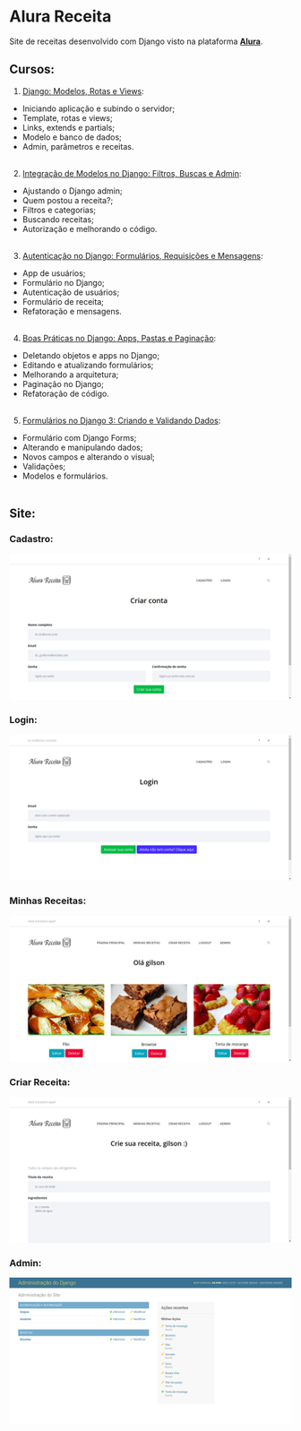 # Alura Receita
Site de receitas desenvolvido com Django visto na plataforma **[Alura](alura.com.br)**.

## Cursos:
1. [Django: Modelos, Rotas e Views](https://cursos.alura.com.br/certificate/8f63be5d-de91-4f7f-920b-40b70bb09760):
- Iniciando aplicação e subindo o servidor;
- Template, rotas e views;
- Links, extends e partials;
- Modelo e banco de dados;
- Admin, parâmetros e receitas.
<br><br>

2. [Integração de Modelos no Django: Filtros, Buscas e Admin](https://cursos.alura.com.br/certificate/a3bcdef3-3a63-4895-8c9e-5908484a43e6):
- Ajustando o Django admin;
- Quem postou a receita?;
- Filtros e categorias;
- Buscando receitas;
- Autorização e melhorando o código.
<br><br>

3. [Autenticação no Django: Formulários, Requisições e Mensagens](https://cursos.alura.com.br/certificate/6d7f02e3-a14a-4405-bea6-7f95d2db894c):
- App de usuários;
- Formulário no Django;
- Autenticação de usuários;
- Formulário de receita;
- Refatoração e mensagens.
<br><br>

4. [Boas Práticas no Django: Apps, Pastas e Paginação](https://cursos.alura.com.br/certificate/b4621050-62fc-46ef-bd89-823665e723e2):
- Deletando objetos e apps no Django;
- Editando e atualizando formulários;
- Melhorando a arquitetura;
- Paginação no Django;
- Refatoração de código.
<br><br>

5. [Formulários no Django 3: Criando e Validando Dados](https://cursos.alura.com.br/certificate/066b87df-2a34-440d-b294-e8207cfa8913):
- Formulário com Django Forms;
- Alterando e manipulando dados;
- Novos campos e alterando o visual;
- Validações;
- Modelos e formulários.
<br><br>

## Site:
### Cadastro:
![Cadastro](/media/fotos/docs/cadastro.png "Página de cadastro do usuário")

### Login:
![Login](/media/fotos/docs/login.png "Página de login do usuário")

### Minhas Receitas:
![Minhas Receitas](/media/fotos/docs/minhas_receitas.png "Página de minhas receitas")

### Criar Receita:
![Criar Receita](/media/fotos/docs/criar_receita.png "Página de criação de receitas")

### Admin:
![Admin](/media/fotos/docs/admin.png "Página do administrador")
